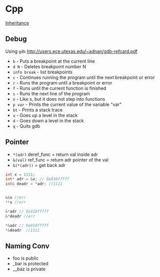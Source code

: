 # Cpp

[Inheritance](https://www.tutorialspoint.com/cplusplus/cpp_inheritance.htm)

## Debug

Using `gdb` http://users.ece.utexas.edu/~adnan/gdb-refcard.pdf

- `b` - Puts a breakpoint at the current line
- `d N` - Deletes breakpoint number N
- `info break` - list breakpoints
- `c` - Continues running the program until the next breakpoint or error
- `r` - Runs the program until a breakpoint or error
- `f` - Runs until the current function is finished
- `s` - Runs the next line of the program
- `n` - Like s, but it does not step into functions
- `p var` - Prints the current value of the variable "var"
- `bt` - Prints a stack trace
- `u` - Goes up a level in the stack
- `d` - Goes down a level in the stack
- `q` - Quits gdb

## Pointer

- `*(adr)` deref_func = return val inside adr
- `&(val)` ref_func = return adr pointer of the val
- `&(*(adr))` = get back adr

```cpp
int x = 1111;
int* adr = &x; // 0x010fffff
int& deadr = *adr; //1111


&&x //err
**x //err

&*adr // 0x010fffff
&*deadr //err

*&adr // 0x010fffff
*&deadr  //1111
```

## Naming Conv

- foo is public
- \_bar is protected
- \_\_baz is private
